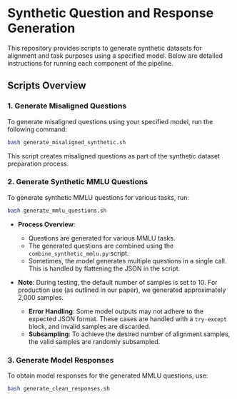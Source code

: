 # Synthetic Question and Response Generation

This repository provides scripts to generate synthetic datasets for alignment and task purposes using a specified model. Below are detailed instructions for running each component of the pipeline.

## Scripts Overview

### 1. **Generate Misaligned Questions**
   To generate misaligned questions using your specified model, run the following command:
   ```bash
   bash generate_misaligned_synthetic.sh
   ```
   This script creates misaligned questions as part of the synthetic dataset preparation process.

### 2. **Generate Synthetic MMLU Questions**
   To generate synthetic MMLU questions for various tasks, run:
   ```bash
   bash generate_mmlu_questions.sh
   ```
   - **Process Overview**:
     - Questions are generated for various MMLU tasks.
     - The generated questions are combined using the `combine_synthetic_mmlu.py` script.
     - Sometimes, the model generates multiple questions in a single call. This is handled by flattening the JSON in the script.

   - **Note**: During testing, the default number of samples is set to 10. For production use (as outlined in our paper), we generated approximately 2,000 samples. 
     - **Error Handling**: Some model outputs may not adhere to the expected JSON format. These cases are handled with a `try-except` block, and invalid samples are discarded.
     - **Subsampling**: To achieve the desired number of alignment samples, the valid samples are randomly subsampled.

### 3. **Generate Model Responses**
   To obtain model responses for the generated MMLU questions, use:
   ```bash
   bash generate_clean_responses.sh
   ```
